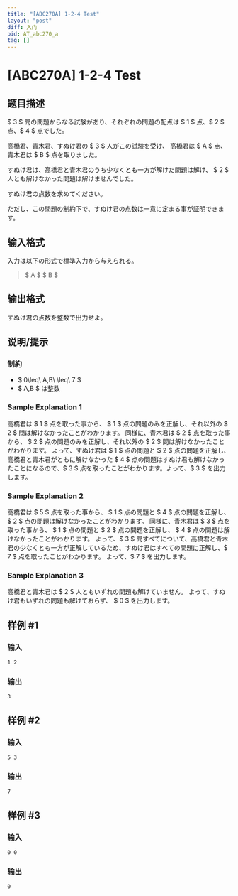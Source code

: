 ```yaml
---
title: "[ABC270A] 1-2-4 Test"
layout: "post"
diff: 入门
pid: AT_abc270_a
tag: []
---
```


# [ABC270A] 1-2-4 Test

## 题目描述

[problemUrl]: https://atcoder.jp/contests/abc270/tasks/abc270_a

$ 3 $ 問の問題からなる試験があり、それぞれの問題の配点は $ 1 $ 点、$ 2 $ 点、$ 4 $ 点でした。

高橋君、青木君、すぬけ君の $ 3 $ 人がこの試験を受け、 高橋君は $ A $ 点、青木君は $ B $ 点を取りました。

すぬけ君は、高橋君と青木君のうち少なくとも一方が解けた問題は解け、 $ 2 $ 人とも解けなかった問題は解けませんでした。

すぬけ君の点数を求めてください。

ただし、この問題の制約下で、すぬけ君の点数は一意に定まる事が証明できます。

## 输入格式

入力は以下の形式で標準入力から与えられる。

> $ A $ $ B $

## 输出格式

すぬけ君の点数を整数で出力せよ。

## 说明/提示

### 制約

- $ 0\leq\ A,B\ \leq\ 7 $
- $ A,B $ は整数

### Sample Explanation 1

高橋君は $ 1 $ 点を取った事から、 $ 1 $ 点の問題のみを正解し、それ以外の $ 2 $ 問は解けなかったことがわかります。 同様に、青木君は $ 2 $ 点を取った事から、 $ 2 $ 点の問題のみを正解し、それ以外の $ 2 $ 問は解けなかったことがわかります。 よって、すぬけ君は $ 1 $ 点の問題と $ 2 $ 点の問題を正解し、高橋君と青木君がともに解けなかった $ 4 $ 点の問題はすぬけ君も解けなかったことになるので、$ 3 $ 点を取ったことがわかります。よって、$ 3 $ を出力します。

### Sample Explanation 2

高橋君は $ 5 $ 点を取った事から、 $ 1 $ 点の問題と $ 4 $ 点の問題を正解し、 $ 2 $ 点の問題は解けなかったことがわかります。 同様に、青木君は $ 3 $ 点を取った事から、 $ 1 $ 点の問題と $ 2 $ 点の問題を正解し、 $ 4 $ 点の問題は解けなかったことがわかります。 よって、$ 3 $ 問すべてについて、高橋君と青木君の少なくとも一方が正解しているため、すぬけ君はすベての問題に正解し、$ 7 $ 点を取ったことがわかります。 よって、$ 7 $ を出力します。

### Sample Explanation 3

高橋君と青木君は $ 2 $ 人ともいずれの問題も解けていません。 よって、すぬけ君もいずれの問題も解けておらず、 $ 0 $ を出力します。

## 样例 #1

### 输入

```
1 2
```

### 输出

```
3
```

## 样例 #2

### 输入

```
5 3
```

### 输出

```
7
```

## 样例 #3

### 输入

```
0 0
```

### 输出

```
0
```


